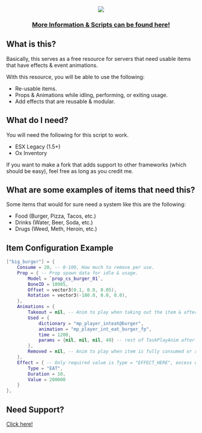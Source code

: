 <div align='center'><img src='https://user-images.githubusercontent.com/111543470/197658458-2f9c919e-0785-4bbb-a0e8-5b353c299065.png'/></div>
<div align='center'><h3><a href='https://pickle-mods.tebex.io/'>More Information & Scripts can be found here!</a></h3></div>

## What is this?

Basically, this serves as a free resource for servers that need usable items that have effects & event animations.

With this resource, you will be able to use the following:

- Re-usable items.
- Props & Animations while idling, performing, or exiting usage.
- Add effects that are reusable & modular.

## What do I need?

You will need the following for this script to work.

- ESX Legacy (1.5+)
- Ox Inventory

If you want to make a fork that adds support to other frameworks (which should be easy), feel free as long as you credit me.

## What are some examples of items that need this?

Some items that would for sure need a system like this are the following:

- Food (Burger, Pizza, Tacos, etc.)
- Drinks (Water, Beer, Soda, etc.)
- Drugs (Weed, Meth, Heroin, etc.)

## Item Configuration Example

```lua
["big_burger"] = {
    Consume = 20, -- 0-100, How much to remove per use.
    Prop = { -- Prop spawn data for idle & usage.
        Model = `prop_cs_burger_01`,
        BoneID = 18905,
        Offset = vector3(0.1, 0.0, 0.05),
        Rotation = vector3(-180.0, 0.0, 0.0),
    },
    Animations = {
        Takeout = nil, -- Anim to play when taking out the item & after effects. (nil = no anim)
        Used = {
            dictionary = "mp_player_inteat@burger", 
            animation = "mp_player_int_eat_burger_fp", 
            time = 1200, 
            params = {nil, nil, nil, 49} -- rest of TaskPlayAnim after dict, anim, time.
        },
        Removed = nil, -- Anim to play when item is fully consumed or returned. (nil = no anim)
    },
    Effect = { -- Only required value is Type = "EFFECT_HERE", excess data is used for vars.
        Type = "EAT", 
        Duration = 10,
        Value = 200000
    }
},
```

## Need Support?

<a href='https://pickle-mods.tebex.io/contact'>Click here!</a>
